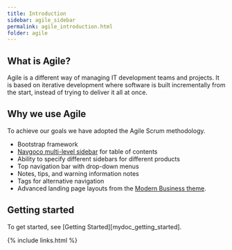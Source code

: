 ```yaml
---
title: Introduction
sidebar: agile_sidebar
permalink: agile_introduction.html
folder: agile
---
```


## What is Agile?

Agile is a different way of managing IT development teams and projects. It is based on iterative development where software is built incrementally from the start, instead of trying to deliver it all at once.
## Why we use Agile

To achieve our goals we have adopted the Agile Scrum methodology.
* Bootstrap framework
* [Navgoco multi-level sidebar](http://www.komposta.net/article/navgoco) for table of contents
* Ability to specify different sidebars for different products
* Top navigation bar with drop-down menus
* Notes, tips, and warning information notes
* Tags for alternative navigation
* Advanced landing page layouts from the [Modern Business theme](http://startbootstrap.com/template-overviews/modern-business/).

## Getting started

To get started, see [Getting Started][mydoc_getting_started].

{% include links.html %}
